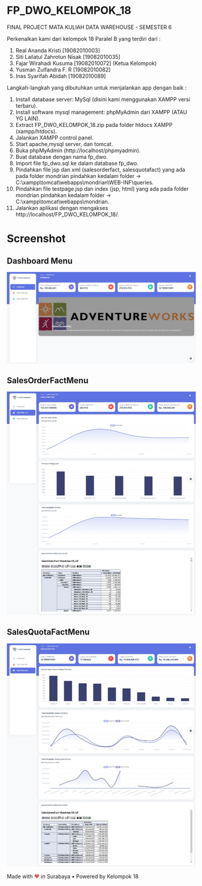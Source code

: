 
# FP_DWO_KELOMPOK_18

FINAL PROJECT MATA KULIAH DATA WAREHOUSE - SEMESTER 6

Perkenalkan kami dari kelompok 18 Paralel B yang terdiri dari :
1. Real Ananda Kristi			[19082010003]
2. Siti Lailatul Zahrotun Nisak	[19082010035]
3. Fajar Wirahadi Kusuma	 	[19082010072] (Ketua Kelompok)
4. Yusman Zulfandra F. R		[19082010082]
5. Inas Syarifah Abidah			[19082010089]

Langkah-langkah yang dibutuhkan untuk menjalankan app dengan baik :

1. Install database server: MySql (disini kami menggunakan XAMPP versi terbaru).
2. Install software mysql management: phpMyAdmin dari XAMPP (ATAU YG LAIN).
3. Extract FP_DWO_KELOMPOK_18.zip pada folder htdocs XAMPP (xampp/htdocs).
4. Jalankan XAMPP control panel.
5. Start apache,mysql server, dan tomcat.
6. Buka phpMyAdmin (http://localhost/phpmyadmin).
7. Buat database dengan nama fp_dwo.
8. Import file fp_dwo.sql ke dalam database fp_dwo.
9. Pindahkan file jsp dan xml (salesorderfact, salesquotafact) yang ada pada folder mondrian pindahkan kedalam folder  -> C:\xampp\tomcat\webapps\mondrian\WEB-INF\queries.
10. Pindahkan file testpage.jsp dan index (jsp, html) yang ada pada folder mondrian pindahkan kedalam folder -> C:\xampp\tomcat\webapps\mondrian.
11. Jalankan aplikasi dengan mengakses http://localhost/FP_DWO_KELOMPOK_18/.

# Screenshot 
## Dashboard Menu

![Screenshot](screenshot/img1.jpeg)

## SalesOrderFactMenu

![Screenshot](screenshot/img2.jpeg)

## SalesQuotaFactMenu

![Screenshot](screenshot/img3.jpeg)

Made with <span style="color: #e25555;">&hearts;</span> in Surabaya • Powered by Kelompok 18
